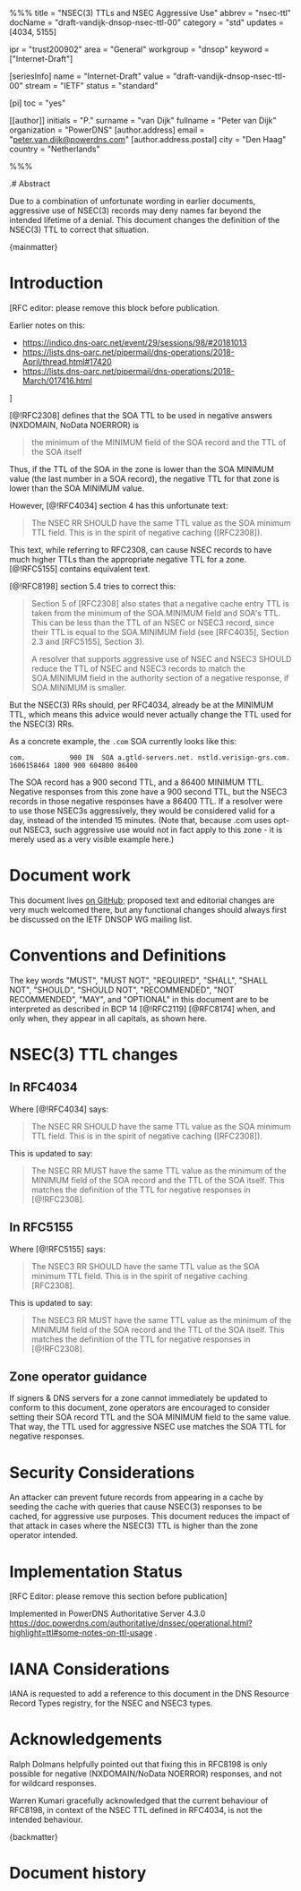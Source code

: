 %%%
title = "NSEC(3) TTLs and NSEC Aggressive Use"
abbrev = "nsec-ttl"
docName = "draft-vandijk-dnsop-nsec-ttl-00"
category = "std"
updates = [4034, 5155]

ipr = "trust200902"
area = "General"
workgroup = "dnsop"
keyword = ["Internet-Draft"]

[seriesInfo]
name = "Internet-Draft"
value = "draft-vandijk-dnsop-nsec-ttl-00"
stream = "IETF"
status = "standard"

[pi]
toc = "yes"

[[author]]
initials = "P."
surname = "van Dijk"
fullname = "Peter van Dijk"
organization = "PowerDNS"
[author.address]
 email = "peter.van.dijk@powerdns.com"
[author.address.postal]
 city = "Den Haag"
 country = "Netherlands"


%%%

.# Abstract

Due to a combination of unfortunate wording in earlier documents, aggressive use of NSEC(3) records may deny names far beyond the intended lifetime of a denial.
This document changes the definition of the NSEC(3) TTL to correct that situation.

{mainmatter}

# Introduction

[RFC editor: please remove this block before publication.

Earlier notes on this: 

* https://indico.dns-oarc.net/event/29/sessions/98/#20181013 
* https://lists.dns-oarc.net/pipermail/dns-operations/2018-April/thread.html#17420
* https://lists.dns-oarc.net/pipermail/dns-operations/2018-March/017416.html

]

[@!RFC2308] defines that the SOA TTL to be used in negative answers (NXDOMAIN, NoData NOERROR) is 

> the minimum of the MINIMUM field of the SOA record and the TTL of the SOA itself

Thus, if the TTL of the SOA in the zone is lower than the SOA MINIMUM value (the last number in a SOA record), the negative TTL for that zone is lower than the SOA MINIMUM value.

However, [@!RFC4034] section 4 has this unfortunate text:

> The NSEC RR SHOULD have the same TTL value as the SOA minimum TTL field. This is in the spirit of negative caching ([RFC2308]).

This text, while referring to RFC2308, can cause NSEC records to have much higher TTLs than the appropriate negative TTL for a zone.
[@!RFC5155] contains equivalent text.

[@!RFC8198] section 5.4 tries to correct this:

> Section 5 of [RFC2308] also states that a negative cache entry TTL is taken from the minimum of the SOA.MINIMUM field and SOA's TTL.  This can be less than the TTL of an NSEC or NSEC3 record, since their TTL is equal to the SOA.MINIMUM field (see [RFC4035], Section 2.3 and [RFC5155], Section 3).
>
> A resolver that supports aggressive use of NSEC and NSEC3 SHOULD reduce the TTL of NSEC and NSEC3 records to match the SOA.MINIMUM field in the authority section of a negative response, if SOA.MINIMUM is smaller.

But the NSEC(3) RRs should, per RFC4034, already be at the MINIMUM TTL, which means this advice would never actually change the TTL used for the NSEC(3) RRs.

As a concrete example, the `.com` SOA currently looks like this:

`com.			900	IN	SOA	a.gtld-servers.net. nstld.verisign-grs.com. 1606158464 1800 900 604800 86400`

The SOA record has a 900 second TTL, and a 86400 MINIMUM TTL.
Negative responses from this zone have a 900 second TTL, but the NSEC3 records in those negative responses have a 86400 TTL.
If a resolver were to use those NSEC3s aggressively, they would be considered valid for a day, instead of the intended 15 minutes.
(Note that, because .com uses opt-out NSEC3, such aggressive use would not in fact apply to this zone - it is merely used as a very visible example here.)

# Document work

This document lives [on GitHub](https://github.com/PowerDNS/draft-dnsop-nsec-ttl); proposed text and editorial changes are very much welcomed there, but any functional changes should always first be discussed on the IETF DNSOP WG mailing list.

# Conventions and Definitions

The key words "MUST", "MUST NOT", "REQUIRED", "SHALL", "SHALL NOT", "SHOULD", "SHOULD NOT", "RECOMMENDED", "NOT RECOMMENDED", "MAY", and "OPTIONAL" in this document are to be interpreted as described in BCP 14 [@!RFC2119] [@RFC8174] when, and only when, they appear in all capitals, as shown here.

# NSEC(3) TTL changes

## In RFC4034

Where [@!RFC4034] says:

> The NSEC RR SHOULD have the same TTL value as the SOA minimum TTL field.  This is in the spirit of negative caching ([RFC2308]).

This is updated to say:

> The NSEC RR MUST have the same TTL value as the minimum of the MINIMUM field of the SOA record and the TTL of the SOA itself.  This matches the definition of the TTL for negative responses in [@!RFC2308].

## In RFC5155

Where [@!RFC5155] says:

> The NSEC3 RR SHOULD have the same TTL value as the SOA minimum TTL field.  This is in the spirit of negative caching [RFC2308].

This is updated to say:

> The NSEC3 RR MUST have the same TTL value as the minimum of the MINIMUM field of the SOA record and the TTL of the SOA itself.  This matches the definition of the TTL for negative responses in [@!RFC2308].

## Zone operator guidance

If signers & DNS servers for a zone cannot immediately be updated to conform to this document, zone operators are encouraged to consider setting their SOA record TTL and the SOA MINIMUM field to the same value.
That way, the TTL used for aggressive NSEC use matches the SOA TTL for negative responses.

# Security Considerations

An attacker can prevent future records from appearing in a cache by seeding the cache with queries that cause NSEC(3) responses to be cached, for aggressive use purposes.
This document reduces the impact of that attack in cases where the NSEC(3) TTL is higher than the zone operator intended.

# Implementation Status

[RFC Editor: please remove this section before publication]

Implemented in PowerDNS Authoritative Server 4.3.0 https://doc.powerdns.com/authoritative/dnssec/operational.html?highlight=ttl#some-notes-on-ttl-usage .

# IANA Considerations

IANA is requested to add a reference to this document in the DNS Resource Record Types registry, for the NSEC and NSEC3 types.

# Acknowledgements

Ralph Dolmans helpfully pointed out that fixing this in RFC8198 is only possible for negative (NXDOMAIN/NoData NOERROR) responses, and not for wildcard responses.

Warren Kumari gracefully acknowledged that the current behaviour of RFC8198, in context of the NSEC TTL defined in RFC4034, is not the intended behaviour.

{backmatter}

# Document history

